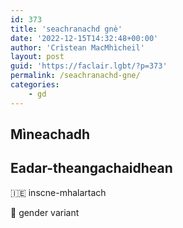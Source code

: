 ```yaml
---
id: 373
title: 'seachranachd gnè'
date: '2022-12-15T14:32:48+00:00'
author: 'Crìstean MacMhìcheil'
layout: post
guid: 'https://faclair.lgbt/?p=373'
permalink: /seachranachd-gne/
categories:
    - gd
---
```


## Mìneachadh

## Eadar-theangachaidhean

&#x1f1ee;&#x1f1ea; inscne-mhalartach

&#x1f3f4;&#xe0067;&#xe0062;&#xe0065;&#xe006e;&#xe0067;&#xe007f; gender variant